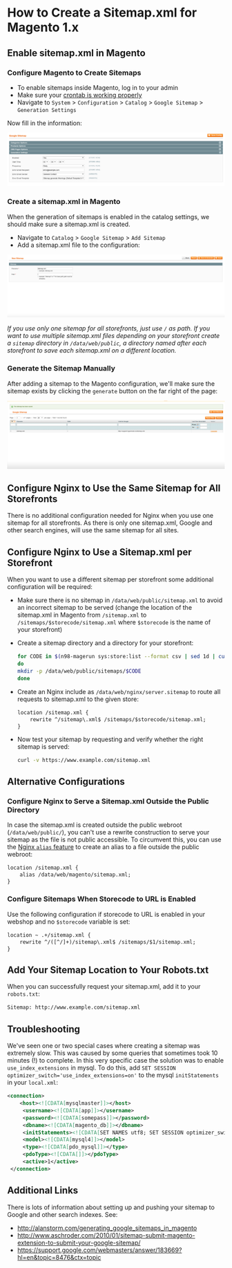 <!-- source: https://support.hypernode.com/en/ecommerce/magento-1/how-to-create-a-sitemap-xml-for-magento-1-x -->

# How to Create a Sitemap.xml for Magento 1.x

## Enable sitemap.xml in Magento

### Configure Magento to Create Sitemaps

- To enable sitemaps inside Magento, log in to your admin
- Make sure your [crontab is working properly](https://support.hypernode.com/knowledgebase/configure-cronjobs-on-hypernode/)
- Navigate to `System` > `Configuration` > `Catalog` > `Google Sitemap` > `Generation Settings`

Now fill in the information:

![](_res/fd1mcqcAauLYam9kta5meMie5IN1KHQT9A.png)

### Create a sitemap.xml in Magento

When the generation of sitemaps is enabled in the catalog settings, we should make sure a sitemap.xml is created.

- Navigate to `Catalog` > `Google Sitemap` > `Add Sitemap`
- Add a sitemap.xml file to the configuration:

![](_res/H9E8O25ldZ5qKqfgzvipavKFhZ--9c8flQ.png)

*If you use only one sitemap for all storefronts, just use `/` as path. If you want to use multiple sitemap.xml files depending on your storefront create a `sitemap` directory in `/data/web/public`, a directory named after each storefront to save each sitemap.xml on a different location.*

### Generate the Sitemap Manually

After adding a sitemap to the Magento configuration, we'll make sure the sitemap exists by clicking the `generate` button on the far right of the page:

![](_res/kx1awTbeS6Uajk4vtfprlMD0TsqwUSAb0g.png)

## Configure Nginx to Use the Same Sitemap for All Storefronts

There is no additional configuration needed for Nginx when you use one sitemap for all storefronts. As there is only one sitemap.xml, Google and other search engines, will use the same sitemap for all sites.

## Configure Nginx to Use a Sitemap.xml per Storefront

When you want to use a different sitemap per storefront some additional configuration will be required:

- Make sure there is no sitemap in `/data/web/public/sitemap.xml` to avoid an incorrect sitemap to be served (change the location of the sitemap.xml in Magento from `/sitemap.xml` to `/sitemaps/$storecode/sitemap.xml` where `$storecode` is the name of your storefront)

- Create a sitemap directory and a directory for your storefront:

  ```bash
  for CODE in $(n98-magerun sys:store:list --format csv | sed 1d | cut -d "," -f 2 )
  do
  mkdir -p /data/web/public/sitemaps/$CODE
  done
  ```

- Create an Nginx include as `/data/web/nginx/server.sitemap` to route all requests to sitemap.xml to the given store:

  ```nginx
  location /sitemap.xml {
      rewrite ^/sitemap\.xml$ /sitemaps/$storecode/sitemap.xml;
  }
  ```

- Now test your sitemap by requesting and verify whether the right sitemap is served:

  ```bash
  curl -v https://www.example.com/sitemap.xml
  ```

## Alternative Configurations

### Configure Nginx to Serve a Sitemap.xml Outside the Public Directory

In case the sitemap.xml is created outside the public webroot (`/data/web/public/`), you can't use a rewrite construction to serve your sitemap as the file is not public accessible. To circumvent this, you can use the [Nginx `alias` feature](http://nginx.org/en/docs/http/ngx_http_core_module.html#alias) to create an alias to a file outside the public webroot:

```nginx
location /sitemap.xml {
    alias /data/web/magento/sitemap.xml;
}
```

### Configure Sitemaps When Storecode to URL is Enabled

Use the following configuration if storecode to URL is enabled in your webshop and no `$storecode` variable is set:

```nginx
location ~ .+/sitemap.xml {
    rewrite ^/([^/]+)/sitemap\.xml$ /sitemaps/$1/sitemap.xml;
}
```

## Add Your Sitemap Location to Your Robots.txt

When you can successfully request your sitemap.xml, add it to your `robots.txt`:

```bash
Sitemap: http://www.example.com/sitemap.xml
```

## Troubleshooting

We've seen one or two special cases where creating a sitemap was extremely slow. This was caused by some queries that sometimes took 10 minutes (!) to complete. In this very specific case the solution was to enable `use_index_extensions` in mysql. To do this, add `SET SESSION optimizer_switch='use_index_extensions=on'` to the mysql `initStatements` in your `local.xml`:

```xml
<connection>
    <host><![CDATA[mysqlmaster]]></host>
     <username><![CDATA[app]]></username>
     <password><![CDATA[somepass]]></password>
     <dbname><![CDATA[magento_db]]></dbname>
     <initStatements><![CDATA[SET NAMES utf8; SET SESSION optimizer_switch='use_index_extensions=on';]]><initStatements>
     <model><![CDATA[mysql4]]></model>
     <type><![CDATA[pdo_mysql]]></type>
     <pdoType><![CDATA[]]></pdoType>
     <active>1</active>
 </connection>
```

## Additional Links

There is lots of information about setting up and pushing your sitemap to Google and other search indexes. See:

- <http://alanstorm.com/generating_google_sitemaps_in_magento>
- <http://www.aschroder.com/2010/01/sitemap-submit-magento-extension-to-submit-your-google-sitemap/>
- <https://support.google.com/webmasters/answer/183669?hl=en&topic=8476&ctx=topic>
